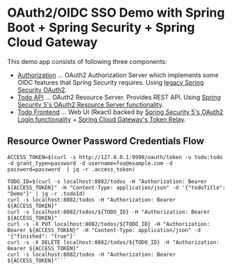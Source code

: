 # OAuth2/OIDC SSO Demo with Spring Boot + Spring Security + Spring Cloud Gateway

This demo app consists of following three components:

* [Authorization](authorization) ... OAuth2 Authorization Server which implements some OIDC features that Spring Security requires. Using [legacy Spring Security OAuth2](https://docs.spring.io/spring-security-oauth2-boot/docs/2.3.x-SNAPSHOT/reference/html5/).
* [Todo API](todo-api) ... OAuth2 Resource Server. Provides REST API. Using [Spring Security 5's OAuth2 Resource Server functionality](https://docs.spring.io/spring-security/site/docs/5.3.2.RELEASE/reference/html5/#oauth2resourceserver).
* [Todo Frontend](todo-frontend) ... Web UI (React) backed by [Spring Security 5's OAuth2 Login functionality](https://docs.spring.io/spring-security/site/docs/5.3.2.RELEASE/reference/html5/#oauth2login) + [Spring Cloud Gateway's Token Relay](https://cloud.spring.io/spring-cloud-security/reference/html/#_client_token_relay_in_spring_cloud_gateway). 

## Resource Owner Password Credentials Flow

```
ACCESS_TOKEN=$(curl -s http://127.0.0.1:9999/oauth/token -u todo:todo -d grant_type=password -d username=foo@example.com -d password=password  | jq -r .access_token)

TODO_ID=$(curl -s localhost:8082/todos -H "Authorization: Bearer ${ACCESS_TOKEN}" -H "Content-Type: application/json" -d '{"todoTitle": "Demo"}' | jq -r .todoId)
curl -s localhost:8082/todos -H "Authorization: Bearer ${ACCESS_TOKEN}"
curl -s localhost:8082/todos/${TODO_ID} -H "Authorization: Bearer ${ACCESS_TOKEN}"
curl -s -X PUT localhost:8082/todos/${TODO_ID} -H "Authorization: Bearer ${ACCESS_TOKEN}" -H "Content-Type: application/json" -d '{"finished": "true"}'
curl -s -X DELETE localhost:8082/todos/${TODO_ID} -H "Authorization: Bearer ${ACCESS_TOKEN}"
curl -s localhost:8082/todos -H "Authorization: Bearer ${ACCESS_TOKEN}"```